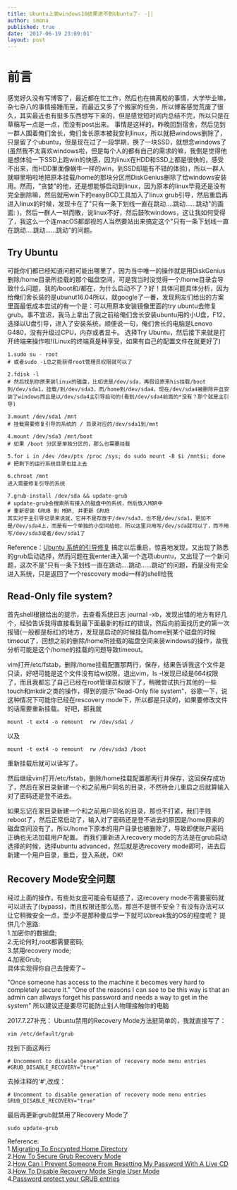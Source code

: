 ```yaml
---
title: Ubuntu上装windows10结果进不到Ubuntu了- -||
author: smona
published: true
date: '2017-06-19 23:09:01'
layout: post
---
```


#  前言
  感觉好久没有写博客了，最近都在忙工作，然后也在搞离校的事情，大学毕业嘛，杂七杂八的事情接踵而至，而最近又多了个搬家的任务，所以博客感觉荒废了很久，其实最近也有挺多东西想写下来的，但是感觉短时间内总结不完，所以只是在草稿写一点是一点，而没有post出来。
  事情是这样的，昨晚回到宿舍，然后见到一群人围着俺们舍长，俺们舍长原本被我安利linux，所以就把windows删除了，只是留了个ubuntu，但是现在过了一段学期，换了一块SSD，就想念windows了(虽然我不太喜欢windows啦，但是每个人的都有自己的需求的嘛，我倒是觉得他是想体验一下SSD上跑win的快感，因为linux在HDD和SSD上都是很快的，感受不出来，而HDD里面像蜗牛一样的win，到SSD却能有不错的体验)，所以一群人就噼里啪啦地把原本挂载/home的那块分区用DiskGenius删除了给windows安装用。然而，"贪婪"的他，还是想能够启动到linux，因为原本的linux毕竟还是没有完全删除嘛，然后就用win下的easyBCD工具加入了linux grub引导，然后重启再进入linux的时候，发现卡在了"只有一条下划线一直在跳动....跳动......跳动"的画面: )，然后一群人一哄而散，说linux不好，然后鼓吹windows，这让我如何受得了，我这么一个连macOS都鄙视的人当然要站出来搞定这个"只有一条下划线一直在跳动....跳动......跳动"的问题。

##  Try Ubuntu
  可能你们都已经知道问题可能出哪里了，因为当中唯一的操作就是用DiskGenius删除/home目录所挂载的那个磁盘空间，可是我当时没觉得一个/home目录会导致什么问题，我的/boot和/都在，为什么启动不了？好！具体问题具体分析，因为给俺们舍长装的是ubunut16.04所以，就google了一番，发现网友们给出的方案里面最低成本尝试的有一个是：可以用原本安装镜像里面的try ubuntu去修复grub。事不宜迟，我马上拿出了我之前给俺们舍长安装ubuntu用的小U盘，F12，选择以U盘引导，进入了安装系统，顺便说一句，俺们舍长的电脑是Lenovo G480，没有升级过CPU，内存或者显卡。
  选择Try Ubuntu，然后接下来就是打开终端来操作啦!(Linux的终端真是种享受，如果有自己的配置文件在就更好了)
```
1.sudo su - root
# 或者sudo -i总之能获得root管理员权限就可以了

2.fdisk -l
# 然后找到你原来装linux的磁盘，比如说是/dev/sda，再假设原来his挂载/boot到/dev/sda1，挂载/到/dev/sda3，而/home到/dev/sda4，现在/dev/sda4被删除并且安装了windows而且是以/dev/sda4主引导启动的(看到/dev/sda4前面的*没有？那个就是主引导)

3.mount /dev/sda1 /mnt
# 挂载需要修复引导的系统的 / 目录对应的/dev/sda1到/mnt

4.mount /dev/sda3 /mnt/boot
# 如果 /boot 分区是单独分区的，那么也需要挂载

5.for i in /dev /dev/pts /proc /sys; do sudo mount -B $i /mnt$i; done
# 把剩下的运行系统目录也挂上去

6.chroot /mnt
进入需要修复引导的系统

7.grub-install /dev/sda && update-grub
# update-grub会搜索所有接入的磁盘中的系统，然后放入MBR中
# 重新安装 GRUB 到 MBR, 并更新 GRUB
其实对于主引导记录来说就，它并不是存放于/dev/sda3，也不是/dev/sda1，更加不是/dev/sda4上，而是有一个单独的小空间给他，所以这里只用写/dev/sda就可以了，而不用写/dev/sda3或者/dev/sda1了
```
Reference：[Ubuntu 系统的引导修复](http://www.dreamxu.com/ubuntu-boot-repair/)
搞定以后重启，惊喜地发现，又出现了熟悉的grub启动选择，然而问题在我enter进入第一个选项ubuntu，又出现了一个新问题，这次不是"只有一条下划线一直在跳动....跳动......跳动"的问题，而是没有完全进入系统，只是返回了一个rescovery mode一样的shell给我

##  Read-Only file system?

  首先shell根据给出的提示，去查看系统日志 journal -xb，发现出错的地方有好几个，经验告诉我得直接看到最下面最新的标红的错误，然后向前面找历史的第一次报错(一般都是标红)的地方，发现是启动的时候挂载/home到某个磁盘的时候timeout了，回想之前的删除/home所挂载的磁盘空间来装windows的操作，故我分析可能是这个/home的挂载的问题导致timeout。
  
  vim打开/etc/fstab，删除/home挂载配置那两行，保存，结果告诉我这个文件是只读，好吧可能是这个文件没有给w权限，退出vim，ls -l发现已经是664权限了，而且我都忘了自己已经在root管理员权限下了，稍微尝试执行其他的一些touch和mkdir之类的操作，得到的提示"Read-Only file system"，谷歌一下，说这种情况下可能你已经在rescovery mode下，所以都是只读的，如果要修改文件的话需要重新挂载。
  好吧，那我就
```
mount -t ext4 -o remount  rw /dev/sda1 /
```
  以及
```
mount -t ext4 -o remount  rw /dev/sda3 /boot
```
重新挂载后就可以读写了。

  然后继续vim打开/etc/fstab，删除/home挂载配置那两行并保存，这回保存成功了，然后在家目录新建一个和之前用户同名的目录，不然待会儿重启之后就算输入对了密码还是登不进去。

  如果忘记在家目录新建一个和之前用户同名的目录，那也不打紧，我们手贱reboot了，然后正常启动了，输入对了密码还是登不进去的原因是/home原来的磁盘空间没有了，所以/home下原本的用户目录也被删除了，导致即使账户密码正确也无法加载用户配置。
  而我们重新进入recovery mode的方法是在grub启动选择的时候，选择ubuntu advanced，然后就是选recovery mode即可，进去后新建一个用户目录，重启，登入系统，OK!
  
##  Recovery Mode安全问题

经过上面的操作，有些处女座可能会有疑惑了，这recovery mode不需要密码就可以进去了(bypass)，而且权限还那么高，那岂不是很不安全？有没有办法可以让它稍微安全一点，至少不是那种傻瓜学一下就可以break我的OS的程度呢？
提供几个思路:  
1.加密你的数据盘;  
2.无论何时,root都需要密码;  
3.禁用recovery mode;  
4.加密Grub;  
具体实现得你自己去搜索了~  

"Once someone has access to the machine it becomes very hard to completely secure it."
"One of the reasons I can see to be this way is that an admin can allways forget his password and needs a way to get in the system"
所以建议还是要尽可能防止别人物理接触你的电脑


2017.7.27补充：
Ubuntu禁用的Recovery Mode方法挺简单的，我就直接写了：
```
vim /etc/default/grub
```
找到下面这两行
```
# Uncomment to disable generation of recovery mode menu entries
#GRUB_DISABLE_RECOVERY="true"
```
去掉注释的'#',改成：
```
# Uncomment to disable generation of recovery mode menu entries
GRUB_DISABLE_RECOVERY="true"
```
最后再更新grub就禁用了Recovery Mode了
```
sudo update-grub
```

Reference:  
1.[Migrating To Encrypted Home Directory](http://blog.dustinkirkland.com/2009/06/migrating-to-encrypted-home-directory.html)  
2.[How To Secure Grub Recovery Mode](https://askubuntu.com/questions/31605/how-to-secure-grub-recovery-mode)  
2.[How Can I Prevent Someone From Resetting My Password With A Live CD](https://askubuntu.com/questions/76987/how-can-i-prevent-someone-from-resetting-my-password-with-a-live-cd/78051#78051)  
3.[How To Disable Recovery Mode Single User Mode](https://askubuntu.com/questions/186176/how-to-disable-recovery-mode-single-user-mode)  
4.[Password protect your GRUB entries](https://ubuntuforums.org/showthread.php?t=7353)  
